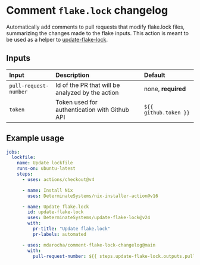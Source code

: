 # Comment `flake.lock` changelog

Automatically add comments to pull requests that modify flake.lock files, summarizing the changes made to the flake inputs.
This action is meant to be used as a helper to [update-flake-lock](https://github.com/DeterminateSystems/update-flake-lock).

## Inputs

| Input | Description | Default |
| :-- | :-- | :-- |
| `pull-request-number` | Id of the PR that will be analyzed by the action | none, **required** |
| `token` | Token used for authentication with Github API | `${{ github.token }}` |

## Example usage

```yaml
jobs:
  lockfile:
    name: Update lockfile
    runs-on: ubuntu-latest
    steps:
      - uses: actions/checkout@v4

      - name: Install Nix
        uses: DeterminateSystems/nix-installer-action@v16

      - name: Update flake.lock
        id: update-flake-lock
        uses: DeterminateSystems/update-flake-lock@v24
        with:
          pr-title: "Update flake.lock"
          pr-labels: automated

      - uses: mdarocha/comment-flake-lock-changelog@main
        with:
          pull-request-number: ${{ steps.update-flake-lock.outputs.pull-request-number }}
```

